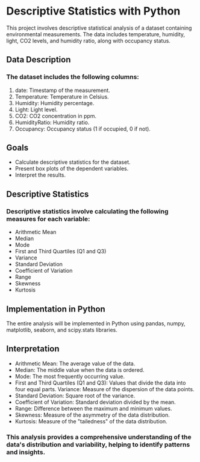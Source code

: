 # Descriptive Statistics with Python
This project involves descriptive statistical analysis of a dataset containing environmental measurements. The data includes temperature, humidity, light, CO2 levels, and humidity ratio, along with occupancy status.

## Data Description
### The dataset includes the following columns:

1. date: Timestamp of the measurement.
2. Temperature: Temperature in Celsius.
3. Humidity: Humidity percentage.
4. Light: Light level.
5. CO2: CO2 concentration in ppm.
6. HumidityRatio: Humidity ratio.
7. Occupancy: Occupancy status (1 if occupied, 0 if not).
## Goals
+ Calculate descriptive statistics for the dataset.
+ Present box plots of the dependent variables.
+ Interpret the results.
## Descriptive Statistics
### Descriptive statistics involve calculating the following measures for each variable:

* Arithmetic Mean
* Median
* Mode
* First and Third Quartiles (Q1 and Q3)
* Variance
* Standard Deviation
* Coefficient of Variation
* Range
* Skewness
* Kurtosis
## Implementation in Python
  The entire analysis will be implemented in Python using pandas, numpy, matplotlib, seaborn, and scipy.stats libraries.

## Interpretation
+ Arithmetic Mean: The average value of the data.
+ Median: The middle value when the data is ordered.
+ Mode: The most frequently occurring value.
+ First and Third Quartiles (Q1 and Q3): Values that divide the data into four equal parts.
Variance: Measure of the dispersion of the data points.
+ Standard Deviation: Square root of the variance.
+ Coefficient of Variation: Standard deviation divided by the mean.
+ Range: Difference between the maximum and minimum values.
+ Skewness: Measure of the asymmetry of the data distribution.
+ Kurtosis: Measure of the "tailedness" of the data distribution.
### This analysis provides a comprehensive understanding of the data's distribution and variability, helping to identify patterns and insights.


